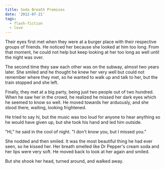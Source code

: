 ```yaml
---
title: Soda Breath Promises
date: '2012-07-21'
tags:
  - flash-fiction
  - love
---
```


Their eyes first met when they were at a burger place with their respective
groups of friends. He noticed her because she looked at him too long. From that
moment, he could not help but keep looking at her too long as well until the
night was over.

<!-- truncate -->

The second time they saw each other was on the subway, almost two years later.
She smiled and he thought he knew her very well but could not remember where
they met, so he wanted to walk up and talk to her, but the train stopped and she
left.

Finally, they met at a big party, being just two people out of two hundred. When
he saw her in the crowd, he realized he missed her dark eyes which he seemed to
know so well. He moved towards her arduously, and she stood there, waiting,
looking frightened.

He tried to say hi, but the music was too loud for anyone to hear anything so he
would have given up, but she took his hand and led him outside.

"Hi," he said in the cool of night. "I don't know you, but I missed you."

She nodded and then smiled. It was the most beautiful thing he had ever seen, so
he kissed her. Her breath smelled like Dr Pepper's cream soda and her lips were
very soft. He moved back to look at her again and smiled.

But she shook her head, turned around, and walked away.
